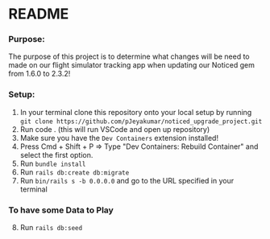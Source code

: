 # README
### Purpose: 
The purpose of this project is to determine what changes will be need to made on our flight simulator tracking app when updating our Noticed gem from 1.6.0 to 2.3.2!

### Setup:
1. In your terminal clone this repository onto your local setup by running `git clone https://github.com/pJeyakumar/noticed_upgrade_project.git`
2. Run code . (this will run VSCode and open up repository)
3. Make sure you have the `Dev Containers` extension installed!
4. Press Cmd + Shift + P => Type "Dev Containers: Rebuild Container" and select the first option.
5. Run `bundle install`
6. Run `rails db:create db:migrate`
7. Run `bin/rails s -b 0.0.0.0` and go to the URL specified in your terminal

### To have some Data to Play
8. Run `rails db:seed`
 

